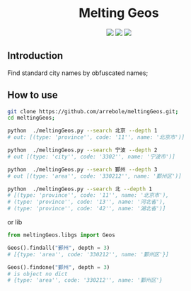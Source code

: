 <div style="text-align: center">
    <h1 > Melting Geos </h1>
    
</div>

<div id="badges" align="center">

  [![](https://img.shields.io/badge/version-0.0.1-orange.svg)](#)
  [![](https://img.shields.io/badge/sqlite-3-red.svg)](#)
  [![](https://img.shields.io/badge/python3-16.12+-blue)](#)

</div>

## Introduction
Find standard city names by obfuscated names;

## How to use

```bash
git clone https://github.com/arrebole/meltingGeos.git;
cd meltingGeos;
```

```bash
python  ./meltingGeos.py --search 北京 --depth 1
# out: [(type: 'province'', code: '11'', name: '北京市')]
```

```bash
python  ./meltingGeos.py --search 宁波 --depth 2
# out [(type: 'city'', code: '3302'', name: '宁波市')]
```


```bash
python  ./meltingGeos.py --search 鄞州 --depth 3
# out [(type: 'area'', code: '330212'', name: '鄞州区')]
```

```bash
python  ./meltingGeos.py --search 北 --depth 1
# [(type: 'province'', code: '11'', name: '北京市'), 
# (type: 'province'', code: '13'', name: '河北省'), 
# (type: 'province'', code: '42'', name: '湖北省')]
```

or lib

```python
from meltingGeos.libgs import Geos

Geos().findall("鄞州", depth = 3)
# [{type: 'area'', code: '330212'', name: '鄞州区'}]

Geos().findone("鄞州", depth = 3)
# is object no dict
# {type: 'area'', code: '330212'', name: '鄞州区'}

```